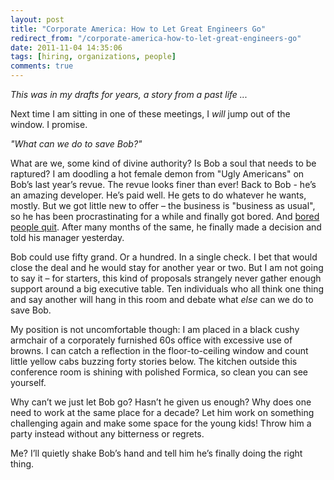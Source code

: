 ```yaml
---
layout: post
title: "Corporate America: How to Let Great Engineers Go"
redirect_from: "/corporate-america-how-to-let-great-engineers-go"
date: 2011-11-04 14:35:06
tags: [hiring, organizations, people]
comments: true
---
```

_This was in my drafts for years, a story from a past life ..._

Next time I am sitting in one of these meetings, I _will_ jump out of the window. I promise.

_"What can we do to save Bob?"_

What are we, some kind of divine authority? Is Bob a soul that needs to be raptured? I am doodling a hot female demon from "Ugly Americans" on Bob’s last year’s revue. The revue looks finer than ever! Back to Bob - he’s an amazing developer. He’s paid well. He gets to do whatever he wants, mostly. But we got little new to offer – the business is "business as usual", so he has been procrastinating for a while and finally got bored. And [bored people quit](http://www.randsinrepose.com/archives/2011/07/12/bored_people_quit.html). After many months of the same, he finally made a decision and told his manager yesterday.

Bob could use fifty grand. Or a hundred. In a single check. I bet that would close the deal and he would stay for another year or two. But I am not going to say it – for starters, this kind of proposals strangely never gather enough support around a big executive table. Ten individuals who all think one thing and say another will hang in this room and debate what _else_ can we do to save Bob.

My position is not uncomfortable though: I am placed in a black cushy armchair of a corporately furnished 60s office with excessive use of browns. I can catch a reflection in the floor-to-ceiling window and count little yellow cabs buzzing forty stories below. The kitchen outside this conference room is shining with polished Formica, so clean you can see yourself.

Why can’t we just let Bob go? Hasn’t he given us enough? Why does one need to work at the same place for a decade? Let him work on something challenging again and make some space for the young kids! Throw him a party instead without any bitterness or regrets.

Me? I’ll quietly shake Bob’s hand and tell him he’s finally doing the right thing.
